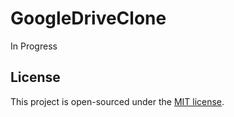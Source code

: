 # GoogleDriveClone

In Progress

## License
This project is open-sourced under the [MIT license]().
